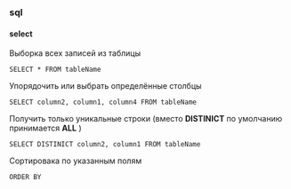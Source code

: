 ### sql

#### select

Выборка всех записей из таблицы
```
SELECT * FROM tableName
```
Упорядочить или выбрать определённые столбцы
```
SELECT column2, column1, column4 FROM tableName
```
Получить только уникальные строки (вместо __DISTINICT__ по умолчанию принимается __ALL__ )
```
SELECT DISTINICT column2, column1 FROM tableName
```
Сортировака по указанным полям
```
ORDER BY
```